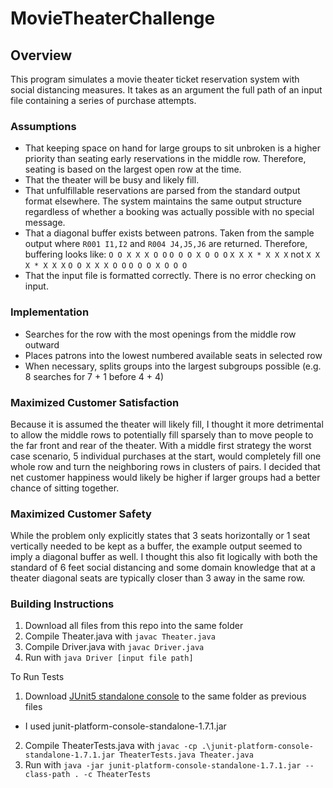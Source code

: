 # MovieTheaterChallenge

## Overview

This program simulates a movie theater ticket reservation system with social distancing measures.  It takes as an argument the full path of an input file containing a series of purchase attempts.

### Assumptions

- That keeping space on hand for large groups to sit unbroken is a higher priority than seating early reservations in the middle row.  Therefore, seating is based on the largest open row at the time.
- That the theater will be busy and likely fill. 
- That unfulfillable reservations are parsed from the standard output format elsewhere.  The system maintains the same output structure regardless of whether a booking was actually possible with no special message.
- That a diagonal buffer exists between patrons.  Taken from the sample output where `R001 I1,I2` and `R004 J4,J5,J6` are returned.  Therefore, buffering looks like: 
`O O X X X O O`     `O O O X O O O`
`X X X * X X X` not `X X X * X X X`
`O O X X X O O`     `O O O X O O O`
- That the input file is formatted correctly.  There is no error checking on input.

### Implementation

- Searches for the row with the most openings from the middle row outward
- Places patrons into the lowest numbered available seats in selected row
- When necessary, splits groups into the largest subgroups possible (e.g. 8 searches for 7 + 1 before 4 + 4)

### Maximized Customer Satisfaction

Because it is assumed the theater will likely fill, I thought it more detrimental to allow the middle rows to potentially fill sparsely than to move people to the far front and rear of the theater.  With a middle first strategy the worst case scenario, 5 individual purchases at the start, would completely fill one whole row and turn the neighboring rows in clusters of pairs.  I decided that net customer happiness would likely be higher if larger groups had a better chance of sitting together.

### Maximized Customer Safety

While the problem only explicitly states that 3 seats horizontally or 1 seat vertically needed to be kept as a buffer, the example output seemed to imply a diagonal buffer as well.  I thought this also fit logically with both the standard of 6 feet social distancing and some domain knowledge that at a theater diagonal seats are typically closer than 3 away in the same row.

### Building Instructions

1. Download all files from this repo into the same folder
3. Compile Theater.java with `javac Theater.java`
4. Compile Driver.java with `javac Driver.java`
5. Run with `java Driver [input file path]`

To Run Tests
1. Download [JUnit5 standalone console](https://repo1.maven.org/maven2/org/junit/platform/junit-platform-console-standalone/) to the same folder as previous files
  - I used junit-platform-console-standalone-1.7.1.jar 
2. Compile TheaterTests.java with `javac -cp .\junit-platform-console-standalone-1.7.1.jar TheaterTests.java Theater.java`
3. Run with `java -jar junit-platform-console-standalone-1.7.1.jar --class-path . -c TheaterTests`

